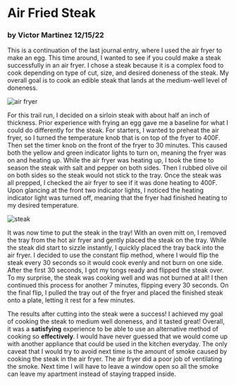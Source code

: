 # Air Fried Steak
### by Victor Martinez 12/15/22

This is a continuation of the last journal entry, where I used the air fryer to make an egg. This time around, I wanted to see if you could make a steak successfully in an air fryer. I chose a steak because it is a complex food to cook depending on type of cut, size, and desired doneness of the steak. My overall goal is to cook an edible steak that lands at the medium-well level of doneness.

![air fryer](https://m.media-amazon.com/images/W/IMAGERENDERING_521856-T1/images/I/71m4P0+wPEL._AC_SL1500_.jpg)

For this trail run, I decided on a sirloin steak with about half an inch of thickness. Prior experience with frying an egg gave me a baseline for what I could do differently for the steak. For starters, I wanted to preheat the air fryer, so I turned the temperature knob that is on top of the fryer to 400F. Then set the timer knob on the front of the fryer to 30 minutes. This caused both the yellow and green indicator lights to turn on, meaning the fryer was on and heating up. While the air fryer was heating up, I took the time to season the steak with salt and pepper on both sides. Then I rubbed olive oil on both sides so the steak would not stick to the tray. Once the steak was all prepped, I checked	the air fryer to see if it was done heating to 400F. Upon glancing at the front two indicator lights, I noticed the heating indicator light was turned off, meaning that the fryer had finished heating to my desired temperature. 

![steak](https://images.albertsons-media.com/is/image/ABS/188020014?$ng-ecom-pdp-desktop$&defaultImage=Not_Available)

It was now time to put the steak in the tray! With an oven mitt on, I removed the tray from the hot air fryer and gently placed the steak on the tray. While the steak did start to sizzle instantly, I quickly placed the tray back into the air fryer. I decided to use the constant flip method, where I would flip the steak every 30 seconds so it would cook evenly and not burn on one side. After the first 30 seconds, I got my tongs ready and flipped the steak over. To my surprise, the steak was cooking well and was not burned at all! I then continued this process for another 7 minutes, flipping every 30 seconds. On the final flip, I pulled the tray out of the fryer and placed the finished steak onto a plate, letting it rest for a few minutes. 

The results after cutting into the steak were a success! I achieved my goal of cooking the steak to medium well doneness, and it tasted great! Overall, it was a **satisfying** experience to be able to use an alternative method of cooking so **effectively**. I would have never guessed that we would come up with another appliance that could be used in the kitchen everyday. The only caveat that I would try to avoid next time is the amount of smoke caused by cooking the steak in the air fryer. The air fryer did a poor job of ventilating the smoke. Next time I will have to leave a window open so all the smoke can leave my apartment instead of staying trapped inside. 
